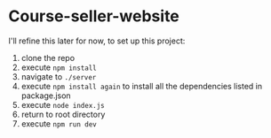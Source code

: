# Course-seller-website
I'll refine this later
for now, to set up this project:
1. clone the repo
2. execute ```npm install```
3. navigate to ```./server```
4. execute ```npm install again``` to install all the dependencies listed in package.json
5. execute ```node index.js```
6. return to root directory
7. execute ```npm run dev```
   
